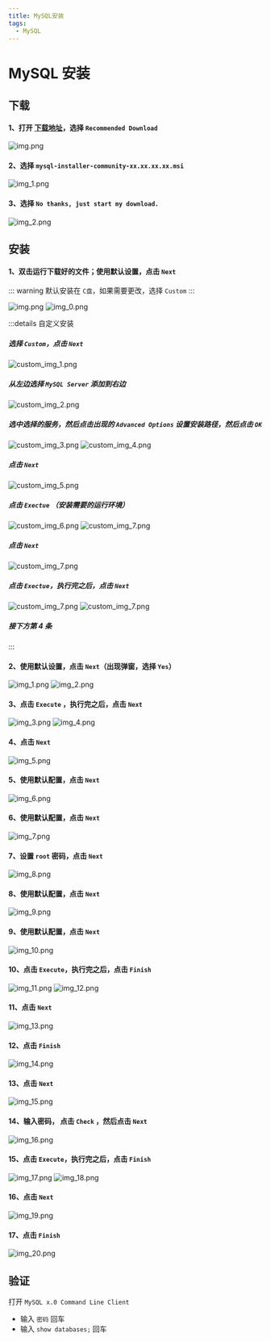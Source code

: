 ```yaml
---
title: MySQL安装
tags:
  - MySQL
---
```


# MySQL 安装

## 下载

#### 1、打开 [下载地址](https://dev.mysql.com/downloads/mysql/)，选择 `Recommended Download`

![img.png](img/download_img.png)

#### 2、选择 `mysql-installer-community-xx.xx.xx.xx.msi`

![img_1.png](img/download_img_1.png)

#### 3、选择 `No thanks, just start my download.`

![img_2.png](img/download_img_2.png)

## 安装

#### 1、双击运行下载好的文件；使用默认设置，点击 `Next`

::: warning
默认安装在 `C盘`，如果需要更改，选择 `Custom`
:::

![img.png](img/install_img.png)
![img_0.png](img/install_img_0.png)

:::details 自定义安装

##### 选择 `Custom`，点击 `Next`

![custom_img_1.png](img/custom_img_1.png)

##### 从左边选择 `MySQL Server` 添加到右边

![custom_img_2.png](img/custom_img_2.png)

##### 选中选择的服务，然后点击出现的 `Advanced Options` 设置安装路径，然后点击 `OK`

![custom_img_3.png](img/custom_img_3.png)
![custom_img_4.png](img/custom_img_4.png)

##### 点击 `Next`

![custom_img_5.png](img/custom_img_5.png)

##### 点击 `Exectue` （安装需要的运行环境）

![custom_img_6.png](img/custom_img_6.png)
![custom_img_7.png](img/custom_img_7.png)

##### 点击 `Next`

![custom_img_7.png](img/custom_img_8.png)

##### 点击 `Exectue`，执行完之后，点击 `Next`

![custom_img_7.png](img/custom_img_9.png)
![custom_img_7.png](img/custom_img_10.png)

##### 接下方第 4 条

:::

#### 2、使用默认设置，点击 `Next`（出现弹窗，选择 `Yes`）

![img_1.png](img/install_img_1.png)
![img_2.png](img/install_img_2.png)

#### 3、点击 `Execute` ，执行完之后，点击 `Next`

![img_3.png](img/install_img_3.png)
![img_4.png](img/install_img_4.png)

#### 4、点击 `Next`

![img_5.png](img/install_img_5.png)

#### 5、使用默认配置，点击 `Next`

![img_6.png](img/install_img_6.png)

#### 6、使用默认配置，点击 `Next`

![img_7.png](img/install_img_7.png)

#### 7、设置 `root` 密码，点击 `Next`

![img_8.png](img/install_img_8.png)

#### 8、使用默认配置，点击 `Next`

![img_9.png](img/install_img_9.png)

#### 9、使用默认配置，点击 `Next`

![img_10.png](img/install_img_10.png)

#### 10、点击 `Execute`，执行完之后，点击 `Finish`

![img_11.png](img/install_img_11.png)
![img_12.png](img/install_img_12.png)

#### 11、点击 `Next`

![img_13.png](img/install_img_13.png)

#### 12、点击 `Finish`

![img_14.png](img/install_img_14.png)

#### 13、点击 `Next`

![img_15.png](img/install_img_15.png)

#### 14、输入密码， 点击 `Check` ，然后点击 `Next`

![img_16.png](img/install_img_16.png)

#### 15、点击 `Execute`，执行完之后，点击 `Finish`

![img_17.png](img/install_img_17.png)
![img_18.png](img/install_img_18.png)

#### 16、点击 `Next`

![img_19.png](img/install_img_19.png)

#### 17、点击 `Finish`

![img_20.png](img/install_img_20.png)

## 验证

打开 `MySQL x.0 Command Line Client`

- 输入 `密码` 回车
- 输入 `show databases;` 回车  




